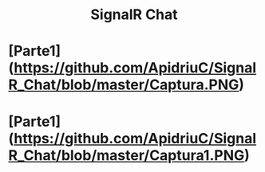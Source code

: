 <h1 align="center">SignalR Chat</h1>

# [Parte1] (https://github.com/ApidriuC/SignalR_Chat/blob/master/Captura.PNG)

# [Parte1] (https://github.com/ApidriuC/SignalR_Chat/blob/master/Captura1.PNG)
